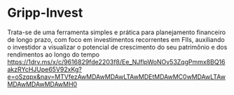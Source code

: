 # Gripp-Invest
Trata-se de uma ferramenta simples e prática para planejamento financeiro de longo prazo, com foco em investimentos recorrentes em FIIs, auxiliando o investidor a visualizar o potencial de crescimento do seu patrimônio e dos rendimentos ao longo do tempo
https://1drv.ms/x/c/9616829fde2203f8/Ee_NJflpWoNOv53ZqgPmmx8BQ16akzRYcHJUpe65V92xKg?e=oSzqpx&nav=MTVfezAwMDAwMDAwLTAwMDEtMDAwMC0wMDAwLTAwMDAwMDAwMDAwMH0
